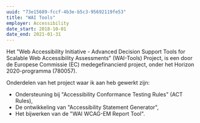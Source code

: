 ```yaml
---
uuid: "73e15689-fccf-4b3e-b5c3-95692119fe53"
title: "WAI Tools"
employer: Accessibility
date_start: 2018-10-01
date_end: 2021-01-31
---
```


Het "Web Accessibility Initiative - Advanced Decision Support Tools for Scalable Web Accessibility Assessments" (WAI-Tools) Project, is een door de Europese Commissie (EC) medegefinancierd project, onder het Horizon 2020-programma (780057).

Onderdelen van het project waar ik aan heb gewerkt zijn:

- Ondersteuning bij "Accessibility Conformance Testing Rules" (ACT Rules),
- De ontwikkeling van "Accessibility Statement Generator",
- Het bijwerken van de "WAI WCAG-EM Report Tool".

